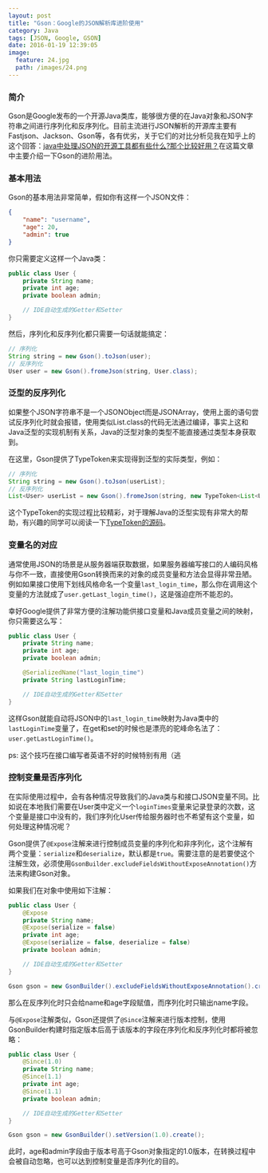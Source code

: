 ```yaml
---
layout: post
title: "Gson：Google的JSON解析库进阶使用"
category: Java
tags: [JSON, Google, GSON]
date: 2016-01-19 12:39:05
image:
  feature: 24.jpg
  path: /images/24.png
---
```


### 简介

Gson是Google发布的一个开源Java类库，能够很方便的在Java对象和JSON字符串之间进行序列化和反序列化。目前主流进行JSON解析的开源库主要有Fastjson、Jackson、Gson等，各有优劣，关于它们的对比分析见我在知乎上的这个回答：[java中处理JSON的开源工具都有些什么?那个比较好用？][1]在这篇文章中主要介绍一下Gson的进阶用法。

### 基本用法

Gson的基本用法非常简单，假如你有这样一个JSON文件：

```json
{
    "name": "username",
    "age": 20,
    "admin": true
}
```

你只需要定义这样一个Java类：

```java
public class User {
    private String name;
    private int age;
    private boolean admin;

    // IDE自动生成的Getter和Setter
}
```

然后，序列化和反序列化都只需要一句话就能搞定：

```java
// 序列化
String string = new Gson().toJson(user);
// 反序列化
User user = new Gson().fromeJson(string, User.class);
```

### 泛型的反序列化

如果整个JSON字符串不是一个JSONObject而是JSONArray，使用上面的语句尝试反序列化时就会报错，使用类似List<String>.class的代码无法通过编译，事实上这和Java泛型的实现机制有关系，Java的泛型对象的类型不能直接通过类型本身获取到。

在这里，Gson提供了TypeToken来实现得到泛型的实际类型，例如：

```java
// 序列化
String string = new Gson().toJson(userList);
// 反序列化
List<User> userList = new Gson().fromeJson(string, new TypeToken<List<User>>(){}.getType());
```

这个TypeToken的实现过程比较精彩，对于理解Java的泛型实现有非常大的帮助，有兴趣的同学可以阅读一下[TypeToken的源码](https://github.com/google/gson/blob/master/gson%2Fsrc%2Fmain%2Fjava%2Fcom%2Fgoogle%2Fgson%2Freflect%2FTypeToken.java)。

### 变量名的对应

通常使用JSON的场景是从服务器端获取数据，如果服务器编写接口的人编码风格与你不一致，直接使用Gson转换而来的对象的成员变量和方法会显得非常丑陋。例如如果接口使用下划线风格命名一个变量`last_login_time`，那么你在调用这个变量的方法就成了`user.getLast_login_time()`，这是强迫症所不能忍的。

幸好Google提供了非常方便的注解功能供接口变量和Java成员变量之间的映射，你只需要这么写：

```java
public class User {
    private String name;
    private int age;
    private boolean admin;

    @SerializedName("last_login_time")
    private String lastLoginTime;

    // IDE自动生成的Getter和Setter
}
```

这样Gson就能自动将JSON中的`last_login_time`映射为Java类中的`lastLoginTime`变量了，在get和set的时候也是漂亮的驼峰命名法了：`user.getLastLoginTime()`。

ps: 这个技巧在接口编写者英语不好的时候特别有用（逃

### 控制变量是否序列化

在实际使用过程中，会有各种情况导致我们的Java类与和接口JSON变量不同。比如说在本地我们需要在User类中定义一个`loginTimes`变量来记录登录的次数，这个变量是接口中没有的，我们序列化User传给服务器时也不希望有这个变量，如何处理这种情况呢？

Gson提供了`@Expose`注解来进行控制成员变量的序列化和非序列化，这个注解有两个变量：`serialize`和`deserialize`，默认都是`true`。需要注意的是若要使这个注解生效，必须使用`GsonBuilder.excludeFieldsWithoutExposeAnnotation()`方法来构建Gson对象。

如果我们在对象中使用如下注解：

```java
public class User {
    @Expose
    private String name;
    @Expose(serialize = false)
    private int age;
    @Expose(serialize = false, deserialize = false)
    private boolean admin;

    // IDE自动生成的Getter和Setter
}

Gson gson = new GsonBuilder().excludeFieldsWithoutExposeAnnotation().create();
```

那么在反序列化时只会给name和age字段赋值，而序列化时只输出name字段。

与`@Expose`注解类似，Gson还提供了`@Since`注解来进行版本控制，使用GsonBuilder构建时指定版本后高于该版本的字段在序列化和反序列化时都将被忽略：

```java
public class User {
    @Since(1.0)
    private String name;
    @Since(1.1)
    private int age;
    @Since(1.1)
    private boolean admin;

    // IDE自动生成的Getter和Setter
}

Gson gson = new GsonBuilder().setVersion(1.0).create();
```

此时，age和admin字段由于版本号高于Gson对象指定的1.0版本，在转换过程中会被自动忽略，也可以达到控制变量是否序列化的目的。


[1]: https://www.zhihu.com/question/27242003/answer/58874167